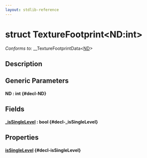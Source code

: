 ```yaml
---
layout: stdlib-reference
---
```


# struct TextureFootprint\<ND:int\>

*Conforms to:* \_\_TextureFootprintData\<[ND](/stdlib-reference/types/texturefootprint-07/index#decl-ND)\>

## Description



## Generic Parameters

#### ND  : int {#decl-ND}

## Fields

#### [\_isSingleLevel](/stdlib-reference/types/texturefootprint-07/issinglelevel-039) : bool {#decl-_isSingleLevel}

## Properties

#### [isSingleLevel](/stdlib-reference/types/texturefootprint-07/issinglelevel-28) {#decl-isSingleLevel}

